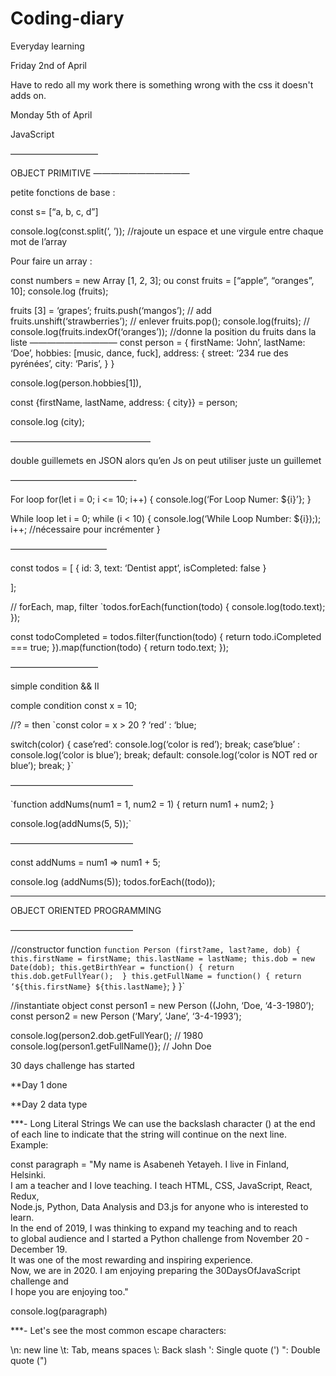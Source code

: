 # Coding-diary
Everyday learning

Friday 2nd of April

Have to redo all my work there is something wrong with the css
it doesn't adds on. 

Monday 5th of April 

JavaScript

——————————

OBJECT PRIMITIVE
———————————

petite fonctions de base :

const s= [“a, b, c, d”]

console.log(const.split(‘, ’));
//rajoute un espace et une virgule entre chaque mot de l’array 

Pour faire un array : 

const numbers = new Array [1, 2, 3];
ou 
const fruits = [“apple”, “oranges”, 10];
console.log (fruits);

fruits [3] = ‘grapes’;
fruits.push(‘mangos’); // add
fruits.unshift(‘strawberries’); // enlever
fruits.pop(); 
console.log(fruits); //
console.log(fruits.indexOf(‘oranges’)); //donne la position du fruits dans la liste
——————————
const person = {
 firstName: ‘John’,
lastName: ‘Doe’,
hobbies: [music, dance, fuck],
address: {
	street: ‘234 rue des pyrénées’,
	city: ‘Paris’,
	}
}

console.log(person.hobbies[1]),

const {firstName, lastName, address: { city}} = person;

console.log (city);

————————————————

double guillemets en JSON alors qu’en Js on peut utiliser juste un guillemet 

——————————————-


For loop
for(let i = 0; i <= 10; i++) {
	console.log(‘For Loop Numer: ${i}’};
}

While loop
let i = 0;
while (i < 10) {
	console.log(‘While Loop Number: ${i}););
	i++;    //nécessaire pour  incrémenter
}

———————————

const todos = [
	{
		id: 3, 
		text: ‘Dentist appt’,
		isCompleted: false
	}

];

// forEach, map, filter 
`todos.forEach(function(todo) {
	console.log(todo.text);
});

const todoCompleted = todos.filter(function(todo) {
	return todo.iCompleted === true;
}).map(function(todo) {
	return todo.text;
});

——————————

simple condition 
&& II 

comple condition
const x = 10;

//? = then 
`const color = x > 20 ? ‘red’ : ‘blue;

switch(color) {
 case’red’:
	console.log(‘color is red’);
	break;
case’blue’ :
	console.log(‘color is blue’);
	break;
default:
	console.log(‘color is NOT red or blue’);
	break;
}`

——————————————

`function addNums(num1 = 1, num2 = 1) {
	return num1 + num2;
}

console.log(addNums(5, 5));`

——————————————

const addNums = num1 => num1 + 5;

console.log (addNums(5));
todos.forEach((todo));

_______________________

OBJECT ORIENTED PROGRAMMING

——————————————

//constructor function 
`function Person (first?ame, last?ame, dob) {
	this.firstName = firstName;
	this.lastName = lastName;
	this.dob = new Date(dob);
	this.getBirthYear = function() {
		return this.dob.getFullYear(); 
	}
	this.getFullName = function() {
		return ‘${this.firstName} ${this.lastName}`; }
}`

//instantiate object 
const person1 = new Person ((John, ‘Doe, ‘4-3-1980’);
const person2 = new Person (‘Mary’, ‘Jane’, ‘3-4-1993’);

console.log(person2.dob.getFullYear();
// 1980
console.log(person1.getFullName()};
// John Doe


30 days challenge has started

**Day 1 done 

**Day 2 data type 

***- Long Literal Strings
We can use the backslash character (\) at the end of each line to indicate that the string will continue on the next line. Example:

const paragraph = "My name is Asabeneh Yetayeh. I live in Finland, Helsinki.\
I am a teacher and I love teaching. I teach HTML, CSS, JavaScript, React, Redux, \
Node.js, Python, Data Analysis and D3.js for anyone who is interested to learn. \
In the end of 2019, I was thinking to expand my teaching and to reach \
to global audience and I started a Python challenge from November 20 - December 19.\
It was one of the most rewarding and inspiring experience.\
Now, we are in 2020. I am enjoying preparing the 30DaysOfJavaScript challenge and \
I hope you are enjoying too."

console.log(paragraph)

***- Let's see the most common escape characters:

\n: new line
\t: Tab, means spaces
\\: Back slash
\': Single quote (')
\": Double quote (")




